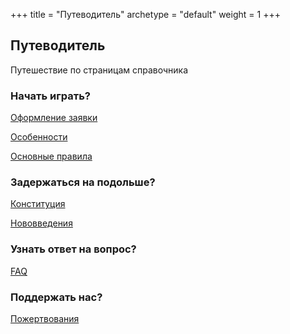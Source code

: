 +++
title = "Путеводитель"
archetype = "default"
weight = 1
+++

## Путеводитель
<gray>Путешествие по страницам справочника</gray>

### Начать играть?

[<red>Оформление заявки</red>](../about-us/start-playing)

[Особенности](../about-us/specificity)

[Основные правила](../rules/mind)

### Задержаться на подольше? 

[Конституция](../rules/constitution)

[Нововведения](../new-mechanics)

### Узнать ответ на вопрос?

[FAQ](../questions/faq)

### Поддержать нас?

[Пожертвования](../support-us/donation)